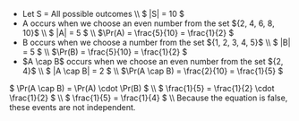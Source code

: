 <ul>
<li> Let S = All possible outcomes \\
$ |S| = 10 $
	<li> A occurs when we choose an even number from the set ${2, 4, 6, 8, 10}$ \\
$ |A| = 5 $ \\
$\Pr(A) = \frac{5}{10} = \frac{1}{2} $
	<li> B occurs when we choose a number from the set ${1, 2, 3, 4, 5}$ \\
$ |B| = 5 $ \\
$\Pr(B) = \frac{5}{10} = \frac{1}{2} $
	<li> $A \cap B$ occurs when we choose an even number from the set ${2, 4}$ \\
$ |A \cap B| = 2 $ \\
$\Pr(A \cap B) = \frac{2}{10} = \frac{1}{5} $
</ul>
$ \Pr(A \cap B) = \Pr(A) \cdot \Pr(B) $ \\
$ \frac{1}{5} = \frac{1}{2} \cdot \frac{1}{2} $ \\
$ \frac{1}{5} = \frac{1}{4} $ \\
Because the equation is false, these events are not independent.
